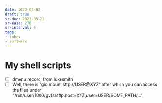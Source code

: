 ```yaml
---
date: 2023-04-02
draft: true
sr-due: 2023-05-21
sr-ease: 270
sr-interval: 4
tags:
- inbox
- software
---
```


# My shell scripts

- [ ] dmenu record, from lukesmith
- [ ] Well, there is "gio mount sftp://USER@XYZ" after which you can access the
      files under "/run/user/1000/gvfs/sftp:host=XYZ,user=USER/SOME_PATH/…"